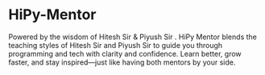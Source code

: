 # HiPy-Mentor
Powered by the wisdom of Hitesh Sir &amp; Piyush Sir  . HiPy Mentor blends the teaching styles of Hitesh Sir and Piyush Sir to guide you through programming and tech with clarity and confidence. Learn better, grow faster, and stay inspired—just like having both mentors by your side.
